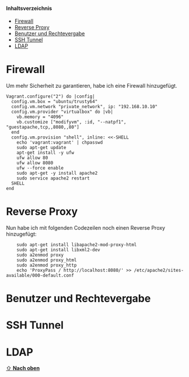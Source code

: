 #### Inhaltsverzeichnis

- [Firewall](#firewall)
- [Reverse Proxy](#reverse-proxy)
- [Benutzer und Rechtevergabe](#benutzer-und-rechtevergabe)
- [SSH Tunnel](#ssh-tunnel)
- [LDAP](#ldap)

# Firewall
Um mehr Sicherheit zu garantieren, habe ich eine Firewall hinzugefügt.
```Shell 
Vagrant.configure("2") do |config|
  config.vm.box = "ubuntu/trusty64"
  config.vm.network "private_network", ip: "192.168.10.10"
  config.vm.provider "virtualbox" do |vb|
    vb.memory = "4096"
    vb.customize ["modifyvm", :id, "--natpf1", "guestapache,tcp,,8080,,80"]
  end
  config.vm.provision "shell", inline: <<-SHELL
    echo 'vagrant:vagrant' | chpasswd
    sudo apt-get update
    apt-get install -y ufw
    ufw allow 80
    ufw allow 8080
    ufw --force enable
    sudo apt-get -y install apache2
    sudo service apache2 restart
  SHELL
end
```
# Reverse Proxy
Nun habe ich mit folgenden Codezeilen noch einen Reverse Proxy hinzugefügt:
```Shell 
    sudo apt-get install libapache2-mod-proxy-html
    sudo apt-get install libxml2-dev
    sudo a2enmod proxy
    sudo a2enmod proxy_html
    sudo a2enmod proxy_http
    echo 'ProxyPass / http://localhost:8080/' >> /etc/apache2/sites-available/000-default.conf
```
# Benutzer und Rechtevergabe

# SSH Tunnel

# LDAP

[⇧ **Nach oben**](#inhaltsverzeichnis)